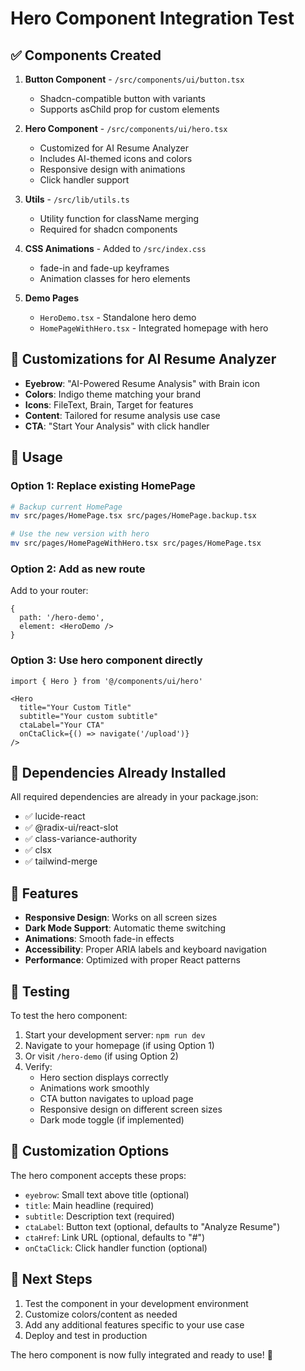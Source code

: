 # Hero Component Integration Test

## ✅ Components Created

1. **Button Component** - `/src/components/ui/button.tsx`
   - Shadcn-compatible button with variants
   - Supports asChild prop for custom elements

2. **Hero Component** - `/src/components/ui/hero.tsx`
   - Customized for AI Resume Analyzer
   - Includes AI-themed icons and colors
   - Responsive design with animations
   - Click handler support

3. **Utils** - `/src/lib/utils.ts`
   - Utility function for className merging
   - Required for shadcn components

4. **CSS Animations** - Added to `/src/index.css`
   - fade-in and fade-up keyframes
   - Animation classes for hero elements

5. **Demo Pages**
   - `HeroDemo.tsx` - Standalone hero demo
   - `HomePageWithHero.tsx` - Integrated homepage with hero

## 🎨 Customizations for AI Resume Analyzer

- **Eyebrow**: "AI-Powered Resume Analysis" with Brain icon
- **Colors**: Indigo theme matching your brand
- **Icons**: FileText, Brain, Target for features
- **Content**: Tailored for resume analysis use case
- **CTA**: "Start Your Analysis" with click handler

## 🚀 Usage

### Option 1: Replace existing HomePage
```bash
# Backup current HomePage
mv src/pages/HomePage.tsx src/pages/HomePage.backup.tsx

# Use the new version with hero
mv src/pages/HomePageWithHero.tsx src/pages/HomePage.tsx
```

### Option 2: Add as new route
Add to your router:
```tsx
{
  path: '/hero-demo',
  element: <HeroDemo />
}
```

### Option 3: Use hero component directly
```tsx
import { Hero } from '@/components/ui/hero'

<Hero 
  title="Your Custom Title"
  subtitle="Your custom subtitle"
  ctaLabel="Your CTA"
  onCtaClick={() => navigate('/upload')}
/>
```

## 🔧 Dependencies Already Installed

All required dependencies are already in your package.json:
- ✅ lucide-react
- ✅ @radix-ui/react-slot  
- ✅ class-variance-authority
- ✅ clsx
- ✅ tailwind-merge

## 🎯 Features

- **Responsive Design**: Works on all screen sizes
- **Dark Mode Support**: Automatic theme switching
- **Animations**: Smooth fade-in effects
- **Accessibility**: Proper ARIA labels and keyboard navigation
- **Performance**: Optimized with proper React patterns

## 🧪 Testing

To test the hero component:

1. Start your development server: `npm run dev`
2. Navigate to your homepage (if using Option 1)
3. Or visit `/hero-demo` (if using Option 2)
4. Verify:
   - Hero section displays correctly
   - Animations work smoothly
   - CTA button navigates to upload page
   - Responsive design on different screen sizes
   - Dark mode toggle (if implemented)

## 🎨 Customization Options

The hero component accepts these props:
- `eyebrow`: Small text above title (optional)
- `title`: Main headline (required)
- `subtitle`: Description text (required)  
- `ctaLabel`: Button text (optional, defaults to "Analyze Resume")
- `ctaHref`: Link URL (optional, defaults to "#")
- `onCtaClick`: Click handler function (optional)

## 🔄 Next Steps

1. Test the component in your development environment
2. Customize colors/content as needed
3. Add any additional features specific to your use case
4. Deploy and test in production

The hero component is now fully integrated and ready to use! 🎉

